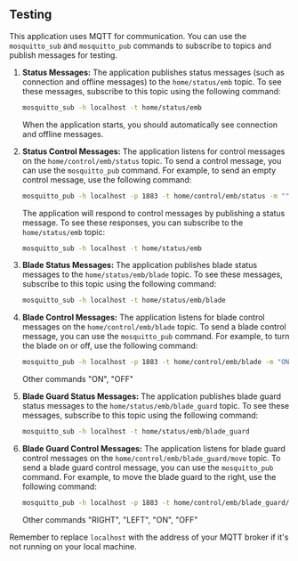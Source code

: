 ## Testing

This application uses MQTT for communication. You can use the `mosquitto_sub` and `mosquitto_pub` commands to subscribe to topics and publish messages for testing.

1. **Status Messages:** The application publishes status messages (such as connection and offline messages) to the `home/status/emb` topic. To see these messages, subscribe to this topic using the following command:

   ```bash
   mosquitto_sub -h localhost -t home/status/emb
   ```

   When the application starts, you should automatically see connection and offline messages.

2. **Status Control Messages:** The application listens for control messages on the `home/control/emb/status` topic. To send a control message, you can use the `mosquitto_pub` command. For example, to send an empty control message, use the following command:

   ```bash
   mosquitto_pub -h localhost -p 1883 -t home/control/emb/status -m ""
   ```

   The application will respond to control messages by publishing a status message. To see these responses, you can subscribe to the `home/status/emb` topic:

   ```bash
   mosquitto_sub -h localhost -t home/status/emb
   ```

3. **Blade Status Messages:** The application publishes blade status messages to the `home/status/emb/blade` topic. To see these messages, subscribe to this topic using the following command:

   ```bash
   mosquitto_sub -h localhost -t home/status/emb/blade
   ```

4. **Blade Control Messages:** The application listens for blade control messages on the `home/control/emb/blade` topic. To send a blade control message, you can use the `mosquitto_pub` command. For example, to turn the blade on or off, use the following command:

   ```bash
   mosquitto_pub -h localhost -p 1883 -t home/control/emb/blade -m "ON"
   ```

   Other commands "ON", "OFF"

5. **Blade Guard Status Messages:** The application publishes blade guard status messages to the `home/status/emb/blade_guard` topic. To see these messages, subscribe to this topic using the following command:

   ```bash
   mosquitto_sub -h localhost -t home/status/emb/blade_guard
   ```

6. **Blade Guard Control Messages:** The application listens for blade guard control messages on the `home/control/emb/blade_guard/move` topic. To send a blade guard control message, you can use the `mosquitto_pub` command. For example, to move the blade guard to the right, use the following command:

   ```bash
   mosquitto_pub -h localhost -p 1883 -t home/control/emb/blade_guard/move -m "RIGH"
   ```

   Other commands "RIGHT", "LEFT", "ON", "OFF"

Remember to replace `localhost` with the address of your MQTT broker if it's not running on your local machine.

